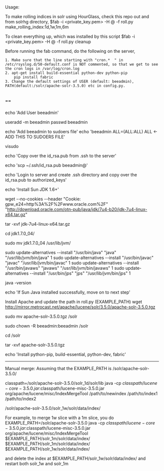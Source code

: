 Usage:

To make rolling indices in solr using HourGlass, check this repo out and from solrhg directory,
$fab -i <private_key.pem> -H <user>@<host> -f roll.py make_rolling_index:1d,1w,1m,6m

To clean everything up, which was installed by this script
$fab -i <private_key.pem> -H <user>@<host> -f roll.py cleanup

Before running the fab command, do the following on the server,

    1. Make sure that the line starting with "cron.*  " in /etc/rsyslog.d/50-default.conf is NOT commented, so that we get to see the cron logs in /var/log/cron.log
    2. apt-get install build-essential python-dev python-pip
        pip install fabric
    3. Change the default settings of USER (default: beeadmin), PATH(default:/solr/apache-solr-3.5.0) etc in config.py.


--
--
echo 'Add User beeadmin'

useradd -m beeadmin
passwd beeadmin

echo 'Add beeadmin to sudoers file'
echo 'beeadmin    ALL=(ALL:ALL) ALL <- ADD THIS TO SUDOERS FILE'

visudo

echo 'Copy over the id_rsa.pub from .ssh to the server'

echo 'scp ~/.ssh/id_rsa.pub beeadmin@<IP>'

echo 'Login to server and create .ssh directory and copy over the id_rsa.pub to authorized_keys'

echo 'Install Sun JDK 1.6+'

wget  --no-cookies --header "Cookie: gpw_e24=http%3A%2F%2Fwww.oracle.com%2F" "http://download.oracle.com/otn-pub/java/jdk/7u4-b20/jdk-7u4-linux-x64.tar.gz"

tar -xvf jdk-7u4-linux-x64.tar.gz

cd jdk1.7.0_04/

sudo mv jdk1.7.0_04 /usr/lib/jvm/

sudo update-alternatives --install "/usr/bin/java" "java" "/usr/lib/jvm/bin/java" 1
sudo update-alternatives --install "/usr/bin/javac" "javac" "/usr/lib/jvm/bin/javac" 1
sudo update-alternatives --install "/usr/bin/javaws" "javaws" "/usr/lib/jvm/bin/javaws" 1
sudo update-alternatives --install "/usr/bin/jps" "jps" "/usr/lib/jvm/bin/jps" 1

java -version

echo 'If Sun Java installed successfully, move on to next step'

Install Apache and update the path in roll.py (EXAMPLE_PATH)
wget http://mirror.metrocast.net/apache/lucene/solr/3.5.0/apache-solr-3.5.0.tgz

sudo mv apache-solr-3.5.0.tgz /solr

sudo chown -R beeadmin:beeadmin /solr

cd /solr

tar -xvf apache-solr-3.5.0.tgz 

echo 'Install python-pip, build-essential, python-dev, fabric'


--------------------------
Manual merge: Assuming that the EXAMPLE_PATH is /solr/apache-solr-3.5.0/

classpath=/solr/apache-solr-3.5.0/solr_1d/solr/lib
java -cp $classpath/lucene-core-3.5.0.jar:$classpath/lucene-misc-3.5.0.jar org/apache/lucene/misc/IndexMergeTool /path/to/newindex /path/to/index1 /path/to/index2

/solr/apache-solr-3.5.0/solr_1w/solr/data/index/

For example, to merge 1w slice with a 1m slice, you do
EXAMPLE_PATH=/solr/apache-solr-3.5.0
java -cp $classpath/lucene-core-3.5.0.jar:$classpath/lucene-misc-3.5.0.jar org/apache/lucene/misc/IndexMergeTool $EXAMPLE_PATH/solr_1m/solr/data/index/  $EXAMPLE_PATH/solr_1m/solr/data/index/  $EXAMPLE_PATH/solr_1w/solr/data/index/  

and delete the index at $EXAMPLE_PATH/solr_1w/solr/data/index/  and restart both solr_1w and solr_1m

